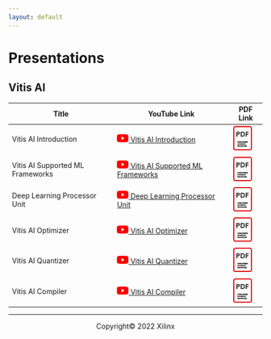 ```yaml
---
layout: default
---
```


# Presentations

## Vitis AI

| Title | YouTube Link | PDF Link |
| --- | --- | ---- |
| Vitis AI Introduction | [![alt text](assets/images/youtube.png) Vitis AI Introduction](https://www.youtube.com/watch?v=D1xepeBiJfo&t=20s) | [![alt text](images/pdf.png)]() |
| Vitis AI Supported ML Frameworks | [![alt text](assets/images/youtube.png) Vitis AI Supported ML Frameworks](https://youtu.be/tDE-fBL5U4k) | [![alt text](images/pdf.png)]() |
| Deep Learning Processor Unit | [![alt text](assets/images/youtube.png) Deep Learning Processor Unit]() | [![alt text](images/pdf.png)]() |
| Vitis AI Optimizer | [![alt text](assets/images/youtube.png) Vitis AI Optimizer]() | [![alt text](images/pdf.png)]() |
| Vitis AI Quantizer | [![alt text](assets/images/youtube.png) Vitis AI Quantizer]() | [![alt text](images/pdf.png)]() |
| Vitis AI Compiler | [![alt text](assets/images/youtube.png) Vitis AI Compiler ]() | [![alt text](images/pdf.png)]() |

---------------------------------------
<p align="center">Copyright&copy; 2022 Xilinx</p>
